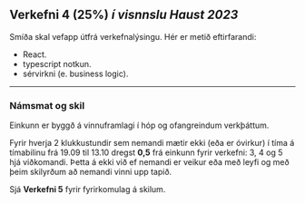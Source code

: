 ## Verkefni 4 (25%) _í visnnslu Haust 2023_

Smíða skal vefapp útfrá verkefnalýsingu. Hér er metið eftirfarandi:

- React.
- typescript notkun.
- sérvirkni (e. business logic).


---

### Námsmat og skil
Einkunn er byggð á vinnuframlagi í hóp og ofangreindum verkþáttum.


Fyrir hverja 2 klukkustundir sem nemandi mætir ekki (eða er óvirkur) í tíma á tímabilinu frá 19.09 til 13.10 dregst **0,5** frá einkunn fyrir verkefni: 3, 4 og 5 hjá viðkomandi. Þetta á ekki við ef nemandi er veikur eða með leyfi og með þeim skilyrðum að nemandi vinni upp tapið.


Sjá **Verkefni 5** fyrir fyrirkomulag á skilum.

